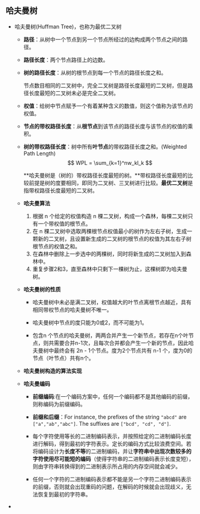 ## 哈夫曼树

- 哈夫曼树(Huffman Tree)，也称为最优二叉树

  - **路径**：从树中一个节点到另一个节点所经过的边构成两个节点之间的路径。

  - **路径长度**：两个节点路径上的边数。

  - **树的路径长度**：从树的根节点到每一个节点的路径长度之和。

    节点数目相同的二叉树中，完全二叉树是路径长度最短的二叉树，但是路径长度最短的二叉树未必是完全二叉树。

  - **权值**：给树中节点赋予一个有着某种含义的数值，则这个值称为该节点的权值。

  - **节点的带权路径长度**：从**根节点**到该节点的路径长度与该节点的权值的乘积。

  - **树的带权路径长度**：树中所有**叶节点**的带权路径长度之和。(Weighted Path Length)
    $$
    WPL = \sum_{k=1}^nw_kl_k
    $$
    

    **哈夫曼树是（树的）带权路径长度最短的树。**带权路径长度最短的比较前提是树的度要相同，即同为二叉树、三叉树进行比较。**最优二叉树**是指带权路径长度最短的二叉树。

  - **哈夫曼算法**

    1. 根据 n 个给定的权值构造 n 棵二叉树，构成一个森林，每棵二叉树只有一个带权值的根节点。
    2. 在 n 棵二叉树中选取两棵根节点权值最小的树作为左右子树，生成一颗新的二叉树，且设置新生成的二叉树的根节点的权值为其左右子树根节点的权值之和。
    3. 在森林中删除上一步选中的两棵树，同时将新生成的二叉树加入到森林中。
    4. 重复步骤2和3，直至森林中只剩下一棵树为止，这棵树即为哈夫曼树。

  - **哈夫曼树的性质**

    - 哈夫曼树中未必是满二叉树，权值越大的叶节点离根节点越近，具有相同带权节点的哈夫曼树不唯一。

    - 哈夫曼树中节点的度只能为0或2，而不可能为1。

    - 包含n 个节点的哈夫曼树，两两合并产生一个新节点，若存在n个叶节点，则共需要合并n-1次，且每次合并都会产生一个新的节点，因此哈夫曼树中最终会有 2n - 1个节点。度为2个节点共有 n-1 个，度为0的节点（叶节点）共有n个。

  - **哈夫曼树构造的算法实现**

  - **哈夫曼编码**

    - **前缀编码**:在一个编码方案中，任何一个编码都不是其他编码的前缀，则称编码为前缀编码。

    - **前缀和后缀**：For instance, the prefixes of the string `"abcd"` are `["a","ab","abc"]`. The suffixes are `["bcd", "cd", "d"]`.

    - 每个字符使用等长的二进制编码表示，并按照给定的二进制编码长度进行解码，得到最初的字符表示。定长的编码方式比较浪费空间。若将编码设计为**长度不等**的二进制编码，并让**字符串中出现次数较多的字符使用尽可能短的编码**（使得字符串的二进制编码表示长度变短），则由字符串转换得到的二进制表示所占用的内存空间就会减少。 

    - 任何一个字符的二进制编码表示都不能是另一个字符二进制编码表示的前缀，否则就会出现重码的问题，在解码的时候就会出现歧义，无法恢复到最初的字符串。

      

- 

